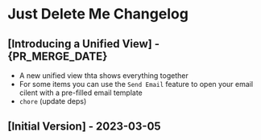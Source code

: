 # Just Delete Me Changelog

## [Introducing a Unified View] - {PR_MERGE_DATE}

- A new unified view thta shows everything together
- For some items you can use the `Send Email` feature to open your email cilent with a pre-filled email template 
- `chore` (update deps)

## [Initial Version] - 2023-03-05